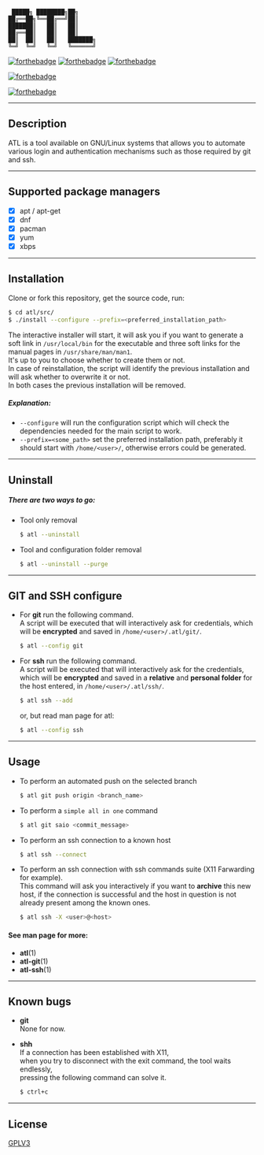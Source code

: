 
     █████╗ ████████╗██╗     
    ██╔══██╗╚══██╔══╝██║     
    ███████║   ██║   ██║     
    ██╔══██║   ██║   ██║     
    ██║  ██║   ██║   ███████╗
    ╚═╝  ╚═╝   ╚═╝   ╚══════╝  

[![forthebadge](https://img.shields.io/badge/BASH-BASED-gray?style=for-the-badge&logo=gnubash&labelColor=117711&logoColor=darkgray&link=https://www.gnu.org/software/bash/)](https://www.gnu.org/software/bash/)
[![forthebadge](https://img.shields.io/badge/expect-based-gray?style=for-the-badge&labelColor=critical&link=https://linux.die.net/man/1/expect)](https://linux.die.net/man/1/expect)
[![forthebadge](https://img.shields.io/badge/TCL-based-gray?style=for-the-badge&labelColor=0014D3&link=https://tcl.tk/)](https://tcl.tk/)  

[![forthebadge](https://img.shields.io/badge/GNU%2FLinux-SUPPORT-gray?labelColor=FFC602&logo=linux&logoColor=black&link=https://www.getgnulinux.org/en/)](https://www.getgnulinux.org/en/)  

[![forthebadge](https://img.shields.io/badge/version-0.3.2-important)](https://github.com/Mastro-Gibbs/atl/blob/main/src/atl)

---

## Description

ATL is a tool available on GNU/Linux systems that allows you to automate various login and authentication mechanisms such as those required by git and ssh.

---

## Supported package managers 
- [x] apt / apt-get
- [x] dnf
- [x] pacman
- [x] yum
- [x] xbps

---

## Installation

Clone or fork this repository, get the source code, run:



```bash
$ cd atl/src/
$ ./install --configure --prefix=<preferred_installation_path>
```
The interactive installer will start, it will ask you if you want to generate a soft link in ```/usr/local/bin``` for the executable and three soft links for the manual pages in ```/usr/share/man/man1```.  
It's up to you to choose whether to create them or not.  
In case of reinstallation, the script will identify the previous installation and will ask whether to overwrite it or not.  
In both cases the previous installation will be removed.
##### Explanation:
* ```--configure``` will run the configuration script which will check the dependencies needed for the main script to work.
* ```--prefix=<some_path>``` set the preferred installation path, preferably it should start with ```/home/<user>/```, otherwise errors could be generated.

---

## Uninstall
##### There are two ways to go:
* Tool only removal
  ```bash
  $ atl --uninstall
  ```

* Tool and configuration folder removal
  ```bash
  $ atl --uninstall --purge
  ```
---

## GIT and SSH configure
* For **git** run the following command.  
A script will be executed that will interactively ask for credentials, which will be **encrypted** and saved in ```/home/<user>/.atl/git/```.
  ```bash
  $ atl --config git
  ```   

* For **ssh** run the following command.  
A script will be executed that will interactively ask for the credentials, which will be **encrypted** and saved in a **relative** and **personal folder** for the host entered, in ```/home/<user>/.atl/ssh/```.
  ```bash
  $ atl ssh --add
  ```
  or, but read man page for atl:
  ```bash
  $ atl --config ssh
  ```


---

## Usage

- To perform an automated push on the selected branch
  ```bash
  $ atl git push origin <branch_name>
  ```
- To perform a ```simple all in one``` command
  ```bash
  $ atl git saio <commit_message>
  ```
- To perform an ssh connection to a known host
  ```bash
  $ atl ssh --connect
  ```
- To perform an ssh connection with ssh commands suite (X11 Farwarding for example).  
This command will ask you interactively if you want to **archive** this new host, if the connection is successful and the host in question is not already present among the known ones.
  ```bash
  $ atl ssh -X <user>@<host>
  ```


#### See man page for more:
- **atl**(1)
- **atl-git**(1)
- **atl-ssh**(1)

---

## Known bugs
- **git**  
None for now.

- **shh**  
If a connection has been established with X11,  
when you try to disconnect with the exit command, the tool waits endlessly,  
pressing the following command can solve it.
   ```bash
   $ ctrl+c
   ``` 

---

## License
[GPLV3](https://github.com/Mastro-Gibbs/atl/blob/main/LICENSE.md)